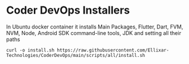 # Coder DevOps Installers
In Ubuntu docker container it installs Main Packages, Flutter, Dart, FVM, NVM, Node, Android SDK command-line tools, JDK and setting all their paths

```curl -o install.sh https://raw.githubusercontent.com/Ellixar-Technologies/CoderDevOps/main/scripts/all/install.sh```
